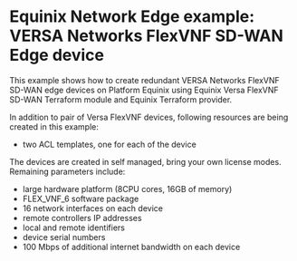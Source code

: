 # Equinix Network Edge example: VERSA Networks FlexVNF SD-WAN Edge device

This example shows how to create redundant VERSA Networks FlexVNF SD-WAN edge devices
on Platform Equinix using Equinix Versa FlexVNF SD-WAN Terraform module and
Equinix Terraform provider.

In addition to pair of Versa FlexVNF devices, following resources are being created
in this example:

* two ACL templates, one for each of the device

The devices are created in self managed, bring your own license modes.
Remaining parameters include:

* large hardware platform (8CPU cores, 16GB of memory)
* FLEX_VNF_6 software package
* 16 network interfaces on each device
* remote controllers IP addresses
* local and remote identifiers
* device serial numbers
* 100 Mbps of additional internet bandwidth on each device
